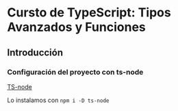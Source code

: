 # Cursto de TypeScript: Tipos Avanzados y Funciones

## Introducción

### Configuración del proyecto con ts-node

[TS-node](typestrong.org/ts-node/)

Lo instalamos con `npm i -D ts-node`
